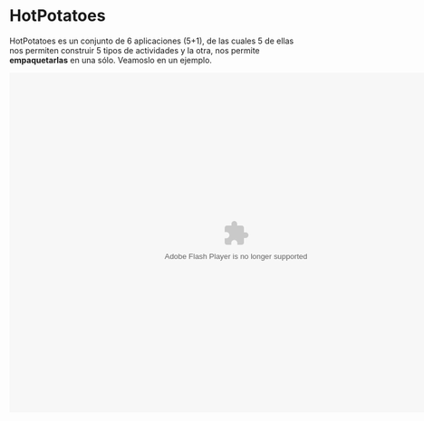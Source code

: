 
# HotPotatoes

HotPotatoes es un conjunto de 6 aplicaciones (5+1), de las cuales 5 de ellas nos permiten construir 5 tipos de actividades y la otra, nos permite **empaquetarlas** en una sólo. Veamoslo en un ejemplo.

<object data="http://aularagon.catedu.es/materialesaularagon2013/herramelabor/tm1/1act_HotPot.swf" height="600" type="application/x-shockwave-flash" width="800"><param name="src" value="http://aularagon.catedu.es/materialesaularagon2013/herramelabor/tm1/1act_HotPot.swf"/></object>

